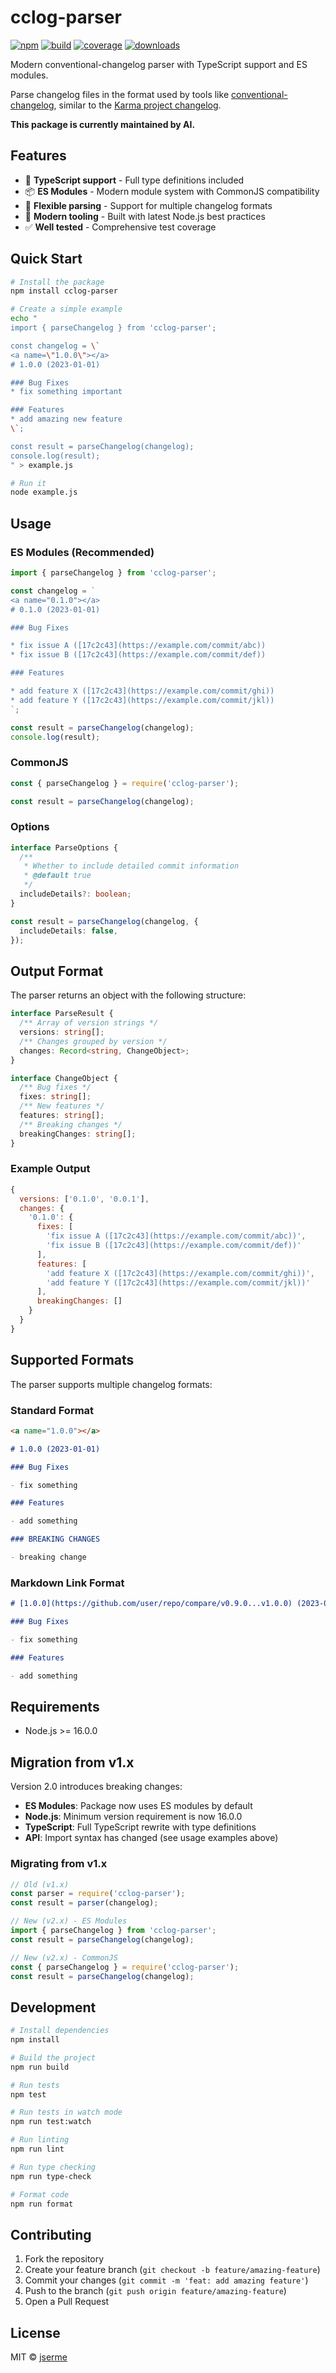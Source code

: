 # cclog-parser

[![npm][npm-img]][npm-url] [![build][build-img]][build-url] [![coverage][coverage-img]][coverage-url] [![downloads][downloads-img]][npm-url]

Modern conventional-changelog parser with TypeScript support and ES modules.

Parse changelog files in the format used by tools like [conventional-changelog](https://github.com/conventional-changelog/conventional-changelog), similar to the [Karma project changelog](https://github.com/karma-runner/karma/blob/master/CHANGELOG.md).

**This package is currently maintained by AI.**
## Features

- 🎯 **TypeScript support** - Full type definitions included
- 📦 **ES Modules** - Modern module system with CommonJS compatibility
- 🔧 **Flexible parsing** - Support for multiple changelog formats
- 🚀 **Modern tooling** - Built with latest Node.js best practices
- ✅ **Well tested** - Comprehensive test coverage

## Quick Start

```bash
# Install the package
npm install cclog-parser

# Create a simple example
echo "
import { parseChangelog } from 'cclog-parser';

const changelog = \`
<a name=\"1.0.0\"></a>
# 1.0.0 (2023-01-01)

### Bug Fixes
* fix something important

### Features  
* add amazing new feature
\`;

const result = parseChangelog(changelog);
console.log(result);
" > example.js

# Run it
node example.js
```

## Usage

### ES Modules (Recommended)

```typescript
import { parseChangelog } from 'cclog-parser';

const changelog = `
<a name="0.1.0"></a>
# 0.1.0 (2023-01-01)

### Bug Fixes

* fix issue A ([17c2c43](https://example.com/commit/abc))
* fix issue B ([17c2c43](https://example.com/commit/def))

### Features

* add feature X ([17c2c43](https://example.com/commit/ghi))
* add feature Y ([17c2c43](https://example.com/commit/jkl))
`;

const result = parseChangelog(changelog);
console.log(result);
```

### CommonJS

```javascript
const { parseChangelog } = require('cclog-parser');

const result = parseChangelog(changelog);
```

### Options

```typescript
interface ParseOptions {
  /**
   * Whether to include detailed commit information
   * @default true
   */
  includeDetails?: boolean;
}

const result = parseChangelog(changelog, {
  includeDetails: false,
});
```

## Output Format

The parser returns an object with the following structure:

```typescript
interface ParseResult {
  /** Array of version strings */
  versions: string[];
  /** Changes grouped by version */
  changes: Record<string, ChangeObject>;
}

interface ChangeObject {
  /** Bug fixes */
  fixes: string[];
  /** New features */
  features: string[];
  /** Breaking changes */
  breakingChanges: string[];
}
```

### Example Output

```javascript
{
  versions: ['0.1.0', '0.0.1'],
  changes: {
    '0.1.0': {
      fixes: [
        'fix issue A ([17c2c43](https://example.com/commit/abc))',
        'fix issue B ([17c2c43](https://example.com/commit/def))'
      ],
      features: [
        'add feature X ([17c2c43](https://example.com/commit/ghi))',
        'add feature Y ([17c2c43](https://example.com/commit/jkl))'
      ],
      breakingChanges: []
    }
  }
}
```

## Supported Formats

The parser supports multiple changelog formats:

### Standard Format

```markdown
<a name="1.0.0"></a>

# 1.0.0 (2023-01-01)

### Bug Fixes

- fix something

### Features

- add something

### BREAKING CHANGES

- breaking change
```

### Markdown Link Format

```markdown
# [1.0.0](https://github.com/user/repo/compare/v0.9.0...v1.0.0) (2023-01-01)

### Bug Fixes

- fix something

### Features

- add something
```

## Requirements

- Node.js >= 16.0.0

## Migration from v1.x

Version 2.0 introduces breaking changes:

- **ES Modules**: Package now uses ES modules by default
- **Node.js**: Minimum version requirement is now 16.0.0
- **TypeScript**: Full TypeScript rewrite with type definitions
- **API**: Import syntax has changed (see usage examples above)

### Migrating from v1.x

```javascript
// Old (v1.x)
const parser = require('cclog-parser');
const result = parser(changelog);

// New (v2.x) - ES Modules
import { parseChangelog } from 'cclog-parser';
const result = parseChangelog(changelog);

// New (v2.x) - CommonJS
const { parseChangelog } = require('cclog-parser');
const result = parseChangelog(changelog);
```

## Development

```bash
# Install dependencies
npm install

# Build the project
npm run build

# Run tests
npm test

# Run tests in watch mode
npm run test:watch

# Run linting
npm run lint

# Run type checking
npm run type-check

# Format code
npm run format
```

## Contributing

1. Fork the repository
2. Create your feature branch (`git checkout -b feature/amazing-feature`)
3. Commit your changes (`git commit -m 'feat: add amazing feature'`)
4. Push to the branch (`git push origin feature/amazing-feature`)
5. Open a Pull Request

## License

MIT © [jserme](http://jser.me/)

[npm-img]: https://img.shields.io/npm/v/cclog-parser.sv
[npm-url]: https://npmjs.com/package/cclog-parser
[build-img]: https://github.com/jserme/cclog-parser/workflows/CI/badge.svg
[build-url]: https://github.com/jserme/cclog-parser/actions
[coverage-img]: https://codecov.io/gh/jserme/cclog-parser/branch/main/graph/badge.svg
[coverage-url]: https://codecov.io/gh/jserme/cclog-parser
[downloads-img]: https://img.shields.io/npm/dm/cclog-parser.svg